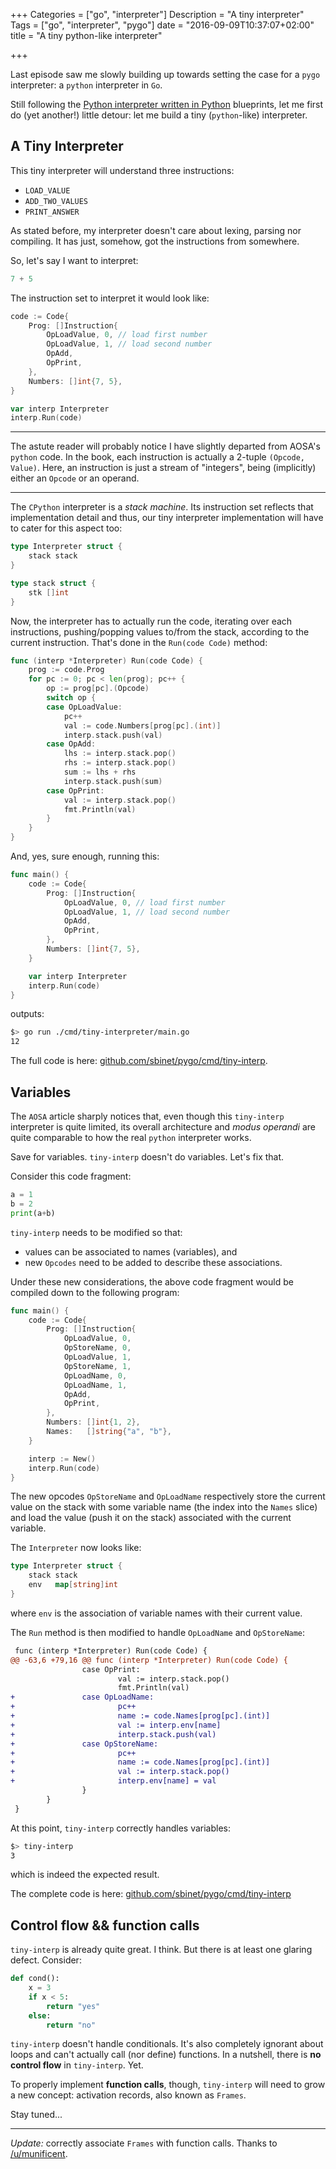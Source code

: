+++
Categories = ["go", "interpreter"]
Description = "A tiny interpreter"
Tags = ["go", "interpreter", "pygo"]
date = "2016-09-09T10:37:07+02:00"
title = "A tiny python-like interpreter"

+++

Last episode saw me slowly building up towards setting the case for
a `pygo` interpreter: a `python` interpreter in `Go`.

Still following the [Python interpreter written in Python](http://www.aosabook.org/en/500L/a-python-interpreter-written-in-python.html)
blueprints, let me first do (yet another!) little detour:
let me build a tiny (`python`-like) interpreter.

## A Tiny Interpreter

This tiny interpreter will understand three instructions:

- `LOAD_VALUE`
- `ADD_TWO_VALUES`
- `PRINT_ANSWER`

As stated before, my interpreter doesn't care about lexing, parsing nor compiling.
It has just, somehow, got the instructions from somewhere.

So, let's say I want to interpret:

```python
7 + 5
```

The instruction set to interpret it would look like:

```go
code := Code{
	Prog: []Instruction{
		OpLoadValue, 0, // load first number
		OpLoadValue, 1, // load second number
		OpAdd,
		OpPrint,
	},
	Numbers: []int{7, 5},
}

var interp Interpreter
interp.Run(code)
```

----
The astute reader will probably notice I have slightly departed from
AOSA's `python` code.
In the book, each instruction is actually a 2-tuple `(Opcode, Value)`.
Here, an instruction is just a stream of "integers", being (implicitly) either
an `Opcode` or an operand.

----

The `CPython` interpreter is a _stack machine_.
Its instruction set reflects that implementation detail and thus,
our tiny interpreter implementation will have to cater for this aspect too:

```go
type Interpreter struct {
	stack stack
}

type stack struct {
	stk []int
}
```

Now, the interpreter has to actually run the code, iterating over each
instructions, pushing/popping values to/from the stack, according to
the current instruction.
That's done in the `Run(code Code)` method:

```go
func (interp *Interpreter) Run(code Code) {
	prog := code.Prog
	for pc := 0; pc < len(prog); pc++ {
		op := prog[pc].(Opcode)
		switch op {
		case OpLoadValue:
			pc++
			val := code.Numbers[prog[pc].(int)]
			interp.stack.push(val)
		case OpAdd:
			lhs := interp.stack.pop()
			rhs := interp.stack.pop()
			sum := lhs + rhs
			interp.stack.push(sum)
		case OpPrint:
			val := interp.stack.pop()
			fmt.Println(val)
		}
	}
}
```

And, yes, sure enough, running this:

```go
func main() {
	code := Code{
		Prog: []Instruction{
			OpLoadValue, 0, // load first number
			OpLoadValue, 1, // load second number
			OpAdd,
			OpPrint,
		},
		Numbers: []int{7, 5},
	}

	var interp Interpreter
	interp.Run(code)
}
```

outputs:

```sh
$> go run ./cmd/tiny-interpreter/main.go
12
```

The full code is here: [github.com/sbinet/pygo/cmd/tiny-interp](https://github.com/sbinet/pygo/blob/4938a159499724011a7175a4f344560372ccd468/cmd/tiny-interp/main.go).

## Variables

The `AOSA` article sharply notices that, even though this `tiny-interp` interpreter
is quite limited, its overall architecture and *modus operandi* are quite comparable
to how the real `python` interpreter works.

Save for variables.
`tiny-interp` doesn't do variables.
Let's fix that.

Consider this code fragment:
```python
a = 1
b = 2
print(a+b)
```

`tiny-interp` needs to be modified so that:

- values can be associated to names (variables), and
- new `Opcodes` need to be added to describe these associations.

Under these new considerations, the above code fragment would be compiled
down to the following program:

```go
func main() {
	code := Code{
		Prog: []Instruction{
			OpLoadValue, 0,
			OpStoreName, 0,
			OpLoadValue, 1,
			OpStoreName, 1,
			OpLoadName, 0,
			OpLoadName, 1,
			OpAdd,
			OpPrint,
		},
		Numbers: []int{1, 2},
		Names:   []string{"a", "b"},
	}

	interp := New()
	interp.Run(code)
}
```

The new opcodes `OpStoreName` and `OpLoadName` respectively store the current
value on the stack with some variable name (the index into the `Names` slice) and
load the value (push it on the stack) associated with the current variable.

The `Interpreter` now looks like:

```go
type Interpreter struct {
	stack stack
	env   map[string]int
}
```

where `env` is the association of variable names with their current value.

The `Run` method is then modified to handle `OpLoadName` and `OpStoreName`:
```diff
 func (interp *Interpreter) Run(code Code) {
@@ -63,6 +79,16 @@ func (interp *Interpreter) Run(code Code) {
                case OpPrint:
                        val := interp.stack.pop()
                        fmt.Println(val)
+               case OpLoadName:
+                       pc++
+                       name := code.Names[prog[pc].(int)]
+                       val := interp.env[name]
+                       interp.stack.push(val)
+               case OpStoreName:
+                       pc++
+                       name := code.Names[prog[pc].(int)]
+                       val := interp.stack.pop()
+                       interp.env[name] = val
                }
        }
 }
```

At this point, `tiny-interp` correctly handles variables:

```sh
$> tiny-interp
3
```

which is indeed the expected result.

The complete code is here: [github.com/sbinet/pygo/cmd/tiny-interp](https://github.com/sbinet/pygo/blob/79e9815cafa9c32e898141858502931acb3daf05/cmd/tiny-interp/main.go)

## Control flow && function calls

`tiny-interp` is already quite great.
I think.
But there is at least one glaring defect.
Consider:

```python
def cond():
	x = 3
	if x < 5:
		return "yes"
	else:
		return "no"
```

`tiny-interp` doesn't handle conditionals.
It's also completely ignorant about loops and can't actually call
(nor define) functions.
In a nutshell, there is **no control flow** in `tiny-interp`.
Yet.

To properly implement **function calls**, though, `tiny-interp` will need
to grow a new concept: activation records, also known as `Frames`.

Stay tuned...

-----
*Update:* correctly associate `Frames` with function calls. Thanks to [/u/munificent](https://www.reddit.com/user/munificent).
